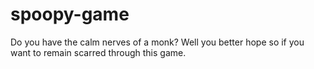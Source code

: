 # spoopy-game
Do you have the calm nerves of a monk? Well you better hope so if you want to remain scarred through this game.
